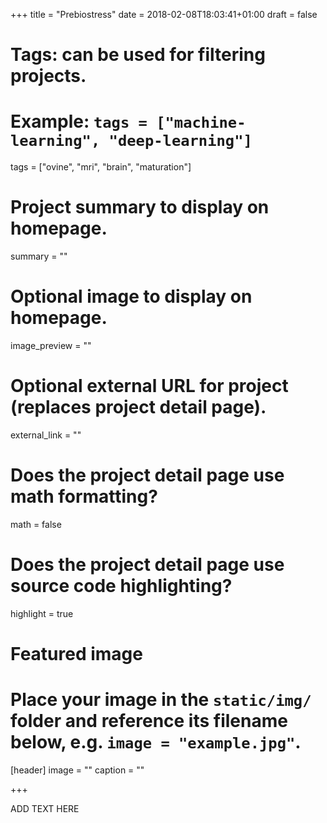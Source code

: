 +++
title = "Prebiostress"
date = 2018-02-08T18:03:41+01:00
draft = false

# Tags: can be used for filtering projects.
# Example: `tags = ["machine-learning", "deep-learning"]`
tags = ["ovine", "mri", "brain", "maturation"]

# Project summary to display on homepage.
summary = ""

# Optional image to display on homepage.
image_preview = ""

# Optional external URL for project (replaces project detail page).
external_link = ""

# Does the project detail page use math formatting?
math = false

# Does the project detail page use source code highlighting?
highlight = true

# Featured image
# Place your image in the `static/img/` folder and reference its filename below, e.g. `image = "example.jpg"`.
[header]
image = ""
caption = ""

+++

ADD TEXT HERE
